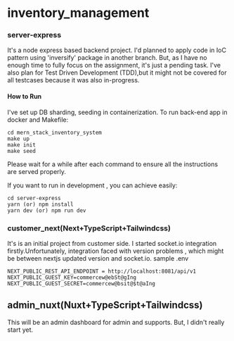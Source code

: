 # inventory_management

### server-express

It's a node express based backend project. I'd planned to apply code in IoC pattern using 'inversify' package in another branch. But, as I have no enough time to fully focus on the assignment, it's just a pending task. I've also plan for Test Driven Development (TDD),but it might not be covered for all testcases because it was also in-progress.

#### How to Run 
I've set up DB sharding, seeding in containerization. To run back-end app in docker and Makefile:

```
cd mern_stack_inventory_system
make up
make init 
make seed
```
Please wait for a while after each command to ensure all the instructions are served properly.

If you want to run in development , you can achieve easily:

```
cd server-express
yarn (or) npm install
yarn dev (or) npm run dev
```

### customer_next(Next+TypeScript+Tailwindcss)

It's is an initial project from customer side. I started socket.io integration firstly.Unfortunately, integration faced with version problems , which might be between nextjs updated version and socket.io.
sample .env
```
NEXT_PUBLIC_REST_API_ENDPOINT = http://localhost:8081/api/v1
NEXT_PUBLIC_GUEST_KEY=commercew@ebSt@gIng
NEXT_PUBLIC_GUEST_SECRET=commercew@bsit@$t@aIng
```
## admin_nuxt(Nuxt+TypeScript+Tailwindcss)

This will be an admin dashboard for admin and supports. But, I didn't really start yet.


